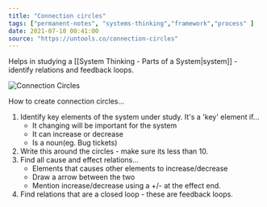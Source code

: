 ```yaml
---
title: "Connection circles"
tags: ["permanent-notes", "systems-thinking","framework","process" ]
date: 2021-07-10 00:41:00
source: "https://untools.co/connection-circles"
---
```


Helps in studying a [[System Thinking - Parts of a System|system]] - identify relations and feedback loops.

![Connection Circles](https://assets-us-01.kc-usercontent.com/c6e42f10-0ed4-0062-585c-b740aa1ad46c/5a62ea88-8f09-492a-9af2-c348cbe2b42d/connection-circle-example%E2%80%931.png)

How to create connection circles...

1. Identify key elements of the system under study. It's a 'key' element if...
	- It changing will be important for the system
	- It can increase or decrease
	- Is a noun(eg. Bug tickets)
2. Write this around the circles - make sure its less than 10.
3. Find all cause and effect relations...
	- Elements that causes other elements to increase/decrease
	- Draw a arrow between the two
	- Mention increase/decrease using a +/- at the effect end.
4. Find relations that are a closed loop - these are feedback loops.